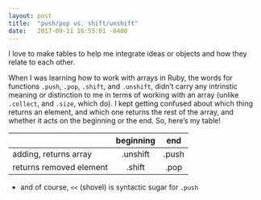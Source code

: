 ```yaml
---
layout: post
title:  "push/pop vs. shift/unshift"
date:   2017-09-11 16:55:01 -0400
---
```


I love to make tables to help me integrate ideas or objects and how they relate to each other.  

When I was learning how to work with arrays in Ruby, the words for functions `.push`, `.pop`, `.shift`, and `.unshift`, didn’t carry any intrinstic meaning or distinction to me in terms of working with an array (unlike `.collect`, and `.size`, which do).  I kept getting confused about which thing returns an element, and which one returns the rest of the array, and whether it acts on the beginning or the end.  So, here’s my table!

|   	  |beginning|end|
|-------|:--------:|:----:|
|adding, returns array| .unshift|.push|
|returns removed element| .shift| .pop|


 * and of course, `<<` (shovel) is syntactic sugar for `.push`
